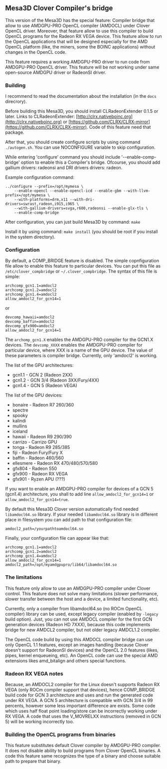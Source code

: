 ## Mesa3D Clover Compiler's bridge

This version of the Mesa3D has the special feature: Compiler bridge that allow to use
AMDGPU-PRO OpenCL compiler (AMDOCL) under Clover OpenCL driver.
Moreover, that feature allow to use
this compiler to build OpenCL programs for the Radeon RX VEGA device.
This feature allow to run the OpenCL applications that will be designed especially
for the AMD OpenCL platform (like, the miners, some the BOINC applications) without changes in
the OpenCL code.

This feature requires a working AMDGPU-PRO driver to run code from AMDGPU-PRO OpenCL driver.
This feature will be not working under same open-source AMDGPU driver or RadeonSI driver.

### Building

I recommend to read the documentation about the installation (in the `docs` direcrory).

Before building this Mesa3D, you should install CLRadeonExtender 0.1.5 or later.
Links to CLRadeonExtender: [http://clrx.nativeboinc.org](http://clrx.nativeboinc.org) or
[https://github.com/CLRX/CLRX-mirror](https://github.com/CLRX/CLRX-mirror).
Code of this feature need that package.

After that, you should create configure scripts by using command `./autogen.sh`. You can use
NOCONFIGURE variable to skip configuration.

While entering 'configure' command you should include '--enable-comp-bridge' option to enable
this a Compiler's bridge. Ofcourse, you should add gallium drivers: radeonsi and DRI drivers
drivers: radeon.

Example configuration command:

```
../configure --prefix=/opt/mymesa \
    --enable-opencl --enable-opencl-icd --enable-gbm --with-llvm-prefix=/opt/mymesa \
    --with-platforms=drm,x11 --with-dri-drivers=swrast,radeon,i915,i965 \
    --with-gallium-drivers=svga,r600,radeonsi --enable-glx-tls \
    --enable-comp-bridge
```

After configuration, you can just build Mesa3D by command: `make`

Install it by using command: `make install` (you should be root if you install in
the system directory).

### Configuration

By default, a COMP_BRIDGE feature is disabled. The simple copnfiguration file allow to
enable this feature to particular devices. You can put this file as `/etc/clover_compbridge` or
`~/.clover_compbridge`. The syntax of this file is simple:

```
archcomp_gcn1.1=amdocl2
archcomp_gcn1.2=amdocl2
archcomp_gcn1.4=amdocl2
allow_amdocl2_for_gcn14=1
```

or

```
devcomp_hawaii=amdocl2
devcomp_baffin=amdocl2
devcomp_gfx900=amdocl2
allow_amdocl2_for_gcn14=1
```

The `archomp_gcn1.X` enables the AMDGPU-PRO compiler for the GCN1.X devices.
The `devcomp_XXXX` enables the AMDGPU-PRO compiler for particular device, where XXX is
a name of the GPU device. The value of these parameters is compiler bridge.
Currently, only 'amdocl2' is working.

The list of the GPU architectures:

* gcn1.1 - GCN 2 (Radeon 2XX)
* gcn1.2 - GCN 3/4 (Radeon 3XX/Fury/4XX)
* gcn1.4 - GCN 5 (Radeon VEGA)

The list of the GPU devices:

* bonaire - Radeon R7 260/360
* spectre
* spooky
* kalindi
* mullins
* iceland
* hawaii - Radeon R9 290/390
* carrizo - Carrizo GPU
* tonga - Radeon R9 285/385
* fiji - Radeon Fury/Fury X
* baffin - Radeon 460/560
* ellesmere - Radeon RX 470/480/570/580
* gfx804 - Radeon 550
* gfx900 - Radeon RX VEGA
* gfx901 - Ryzen APU (???)

If you want to enable an AMDGPU-PRO compiler for devices of a GCN 5 (gcn1.4) architecture,
you shall to add line `allow_amdocl2_for_gcn14=1` or `allow_amdocl2_for_gcn14=true`.

By default this Mesa3D Clover version automatically find needed `libamdocl64.so` library.
If your needed `libamdocl64.so` library is in different place in filesystem you can add
path to that configuration file:

````
amdocl2_path=/yourpathtoamdocl64.so
````

Finally, your configuration file can appear like that:

```
archcomp_gcn1.1=amdocl2
archcomp_gcn1.2=amdocl2
archcomp_gcn1.4=amdocl2
allow_amdocl2_for_gcn14=1
amdocl2_path=/opt/myamdgpupro/lib64/libamdocl64.so
```

### The limitations

This feature only allow to use an AMDGPU-PRO compiler under Clover control. This feature
does not solve many limitations (slower performance,
slower transfer between the host and a device, a limited functionality, etc).

Currently, only a compiler from libamdocl64.so (no ROCm OpenCL compiler)
library can be used, except legacy compiler (enabled by `-legacy` build option). Just,
you can not use AMDOCL compiler for the first GCN generation devices (Radeon HD 7XXX), because
this code implements bridge for new AMDCL2 compiler, but not older legacy AMDCL1.2 compiler.

The OpenCL code build by using this AMDOCL compiler bridge can use only OpenCL 1.1 features,
except an images handling (because Clover doesn't support for RadeonSI devices) and
the OpenCL 2.0 features (likes, pipes, kernel enqueueing, etc). An OpenCL code can use
the special AMD extensions likes amd_bitalign and others special functions.

### Radeon RX VEGA notes

Because, an AMDOCL2 compiler for the Linux doesn't supports Radeon RX VEGA (only ROCm compiler support that devices), hence COMP_BRIDGE build code for GCN 3 architecture and uses and run
the generated code under RX VEGA. A GCN 5 architecture is compatible with GCN 3/4 in
99 percents, however some less important difference are exists. Some code which uses
half float point loading/store can be incorrectly working under RX VEGA.
A code that uses the V_MOVRELXX instructions (removed in GCN 5) will be
working incorrectly too.

### Building the OpenCL programs from binaries

This feature substitutes default Clover compiler by AMDGPU-PRO compiler.
It does not disable ability to build programs from Clover OpenCL binaries. A code this feature
same recognizes the type of a binary and choose suitable path to prepare that binary.
